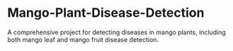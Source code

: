 # Mango-Plant-Disease-Detection
A comprehensive project for detecting diseases in mango plants, including both mango leaf and mango fruit disease detection.
